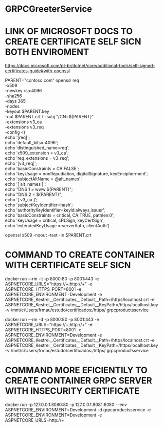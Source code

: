 # GRPCGreeterService

# LINK OF MICROSOFT DOCS TO CREATE CERTIFICATE SELF SICN BOTH ENVIROMENT
https://docs.microsoft.com/pt-br/dotnet/core/additional-tools/self-signed-certificates-guide#with-openssl

PARENT="contoso.com"
openssl req \
-x509 \
-newkey rsa:4096 \
-sha256 \
-days 365 \
-nodes \
-keyout $PARENT.key \
-out $PARENT.crt \
-subj "/CN=${PARENT}" \
-extensions v3_ca \
-extensions v3_req \
-config <( \
  echo '[req]'; \
  echo 'default_bits= 4096'; \
  echo 'distinguished_name=req'; \
  echo 'x509_extension = v3_ca'; \
  echo 'req_extensions = v3_req'; \
  echo '[v3_req]'; \
  echo 'basicConstraints = CA:FALSE'; \
  echo 'keyUsage = nonRepudiation, digitalSignature, keyEncipherment'; \
  echo 'subjectAltName = @alt_names'; \
  echo '[ alt_names ]'; \
  echo "DNS.1 = www.${PARENT}"; \
  echo "DNS.2 = ${PARENT}"; \
  echo '[ v3_ca ]'; \
  echo 'subjectKeyIdentifier=hash'; \
  echo 'authorityKeyIdentifier=keyid:always,issuer'; \
  echo 'basicConstraints = critical, CA:TRUE, pathlen:0'; \
  echo 'keyUsage = critical, cRLSign, keyCertSign'; \
  echo 'extendedKeyUsage = serverAuth, clientAuth')

openssl x509 -noout -text -in $PARENT.crt



# COMMAND TO CREATE CONTAINER WITH CERTIFICATE SELF SICN
docker run --rm -it -p 8000:80 -p 8001:443 -e ASPNETCORE_URLS="https://+;http://+" -e ASPNETCORE_HTTPS_PORT=8001 -e ASPNETCORE_ENVIRONMENT=Development -e ASPNETCORE_Kestrel__Certificates__Default__Path=/https/localhost.crt -e ASPNETCORE_Kestrel__Certificates__Default__KeyPath=/https/localhost.key -v /mnt/c/Users/frmau/estudo/certificados:/https/ grpcproductsservice

docker run --rm -d -p 8000:80 -p 8001:443 -e ASPNETCORE_URLS="https://+;http://+" -e ASPNETCORE_HTTPS_PORT=8001 -e ASPNETCORE_ENVIRONMENT=Development -e ASPNETCORE_Kestrel__Certificates__Default__Path=/https/localhost.crt -e ASPNETCORE_Kestrel__Certificates__Default__KeyPath=/https/localhost.key -v /mnt/c/Users/frmau/estudo/certificados:/https/ grpcproductsservice


# COMMAND MORE EFICIENTILY TO CREATE CONTAINER GRPC SERVER WITH INSECURITY CERTIFICATE 
docker run -p 127.0.0.1:8080:80 -p 127.0.0.1:8081:8080 --env ASPNETCORE_ENVIRONMENT=Development -d grpcproductsservice -e ASPNETCORE_ENVIRONMENT=Development -e ASPNETCORE_URLS=http://+





